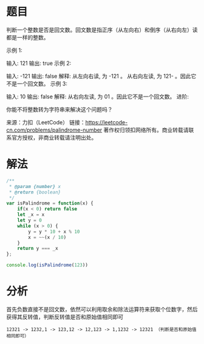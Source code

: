 # 题目

判断一个整数是否是回文数。回文数是指正序（从左向右）和倒序（从右向左）读都是一样的整数。

示例 1:

输入: 121
输出: true
示例 2:

输入: -121
输出: false
解释: 从左向右读, 为 -121 。 从右向左读, 为 121- 。因此它不是一个回文数。
示例 3:

输入: 10
输出: false
解释: 从右向左读, 为 01 。因此它不是一个回文数。
进阶:

你能不将整数转为字符串来解决这个问题吗？



来源：力扣（LeetCode）
链接：https://leetcode-cn.com/problems/palindrome-number
著作权归领扣网络所有。商业转载请联系官方授权，非商业转载请注明出处。

# 解法

```javascript
/**
 * @param {number} x
 * @return {boolean}
 */
var isPalindrome = function(x) {
    if(x < 0) return false
    let _x = x
    let y = 0
    while (x > 0) {
        y = y * 10 + x % 10
        x = ~~(x / 10)
    }
    return y === _x
};

console.log(isPalindrome(123))
```

# 分析

首先负数直接不是回文数，依然可以利用取余和除法运算符来获取个位数字，然后获得其反转值，判断反转值是否和原始值相同即可

`12321 -> 1232,1 -> 123,12 -> 12,123 -> 1,1232 -> 12321 （判断是否和原始值相同即可）`

